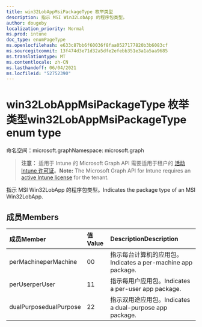 ```yaml
---
title: win32LobAppMsiPackageType 枚举类型
description: 指示 MSI Win32LobApp 的程序包类型。
author: dougeby
localization_priority: Normal
ms.prod: intune
doc_type: enumPageType
ms.openlocfilehash: e633c87bb6f60036f8faa0527177820b3b6083cf
ms.sourcegitcommit: 13f474d3e71d32a5dfe2efebb351e3a1a5aa9685
ms.translationtype: MT
ms.contentlocale: zh-CN
ms.lasthandoff: 06/04/2021
ms.locfileid: "52752390"
---
```

# <a name="win32lobappmsipackagetype-enum-type"></a><span data-ttu-id="83f1b-103">win32LobAppMsiPackageType 枚举类型</span><span class="sxs-lookup"><span data-stu-id="83f1b-103">win32LobAppMsiPackageType enum type</span></span>

<span data-ttu-id="83f1b-104">命名空间：microsoft.graph</span><span class="sxs-lookup"><span data-stu-id="83f1b-104">Namespace: microsoft.graph</span></span>

> <span data-ttu-id="83f1b-105">**注意：** 适用于 Intune 的 Microsoft Graph API 需要适用于租户的 [活动 Intune 许可证](https://go.microsoft.com/fwlink/?linkid=839381)。</span><span class="sxs-lookup"><span data-stu-id="83f1b-105">**Note:** The Microsoft Graph API for Intune requires an [active Intune license](https://go.microsoft.com/fwlink/?linkid=839381) for the tenant.</span></span>

<span data-ttu-id="83f1b-106">指示 MSI Win32LobApp 的程序包类型。</span><span class="sxs-lookup"><span data-stu-id="83f1b-106">Indicates the package type of an MSI Win32LobApp.</span></span>

## <a name="members"></a><span data-ttu-id="83f1b-107">成员</span><span class="sxs-lookup"><span data-stu-id="83f1b-107">Members</span></span>
|<span data-ttu-id="83f1b-108">成员</span><span class="sxs-lookup"><span data-stu-id="83f1b-108">Member</span></span>|<span data-ttu-id="83f1b-109">值</span><span class="sxs-lookup"><span data-stu-id="83f1b-109">Value</span></span>|<span data-ttu-id="83f1b-110">Description</span><span class="sxs-lookup"><span data-stu-id="83f1b-110">Description</span></span>|
|:---|:---|:---|
|<span data-ttu-id="83f1b-111">perMachine</span><span class="sxs-lookup"><span data-stu-id="83f1b-111">perMachine</span></span>|<span data-ttu-id="83f1b-112">0</span><span class="sxs-lookup"><span data-stu-id="83f1b-112">0</span></span>|<span data-ttu-id="83f1b-113">指示每台计算机的应用包。</span><span class="sxs-lookup"><span data-stu-id="83f1b-113">Indicates a per-machine app package.</span></span>|
|<span data-ttu-id="83f1b-114">perUser</span><span class="sxs-lookup"><span data-stu-id="83f1b-114">perUser</span></span>|<span data-ttu-id="83f1b-115">1</span><span class="sxs-lookup"><span data-stu-id="83f1b-115">1</span></span>|<span data-ttu-id="83f1b-116">指示每用户应用包。</span><span class="sxs-lookup"><span data-stu-id="83f1b-116">Indicates a per-user app package.</span></span>|
|<span data-ttu-id="83f1b-117">dualPurpose</span><span class="sxs-lookup"><span data-stu-id="83f1b-117">dualPurpose</span></span>|<span data-ttu-id="83f1b-118">2</span><span class="sxs-lookup"><span data-stu-id="83f1b-118">2</span></span>|<span data-ttu-id="83f1b-119">指示双用途应用包。</span><span class="sxs-lookup"><span data-stu-id="83f1b-119">Indicates a dual-purpose app package.</span></span>|




